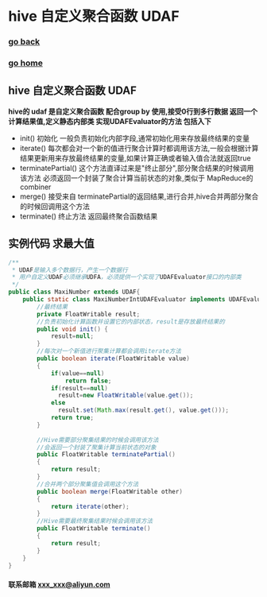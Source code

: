 # hive 自定义聚合函数 UDAF
### [go back](/hive.md)      
### [go home](../README.md)    
 
## hive 自定义聚合函数 UDAF
**hive的 udaf 是自定义聚合函数 配合group by 使用,接受0行到多行数据 返回一个计算结果值,定义静态内部类 实现UDAFEvaluator的方法 包括入下**  

+ init() 初始化 一般负责初始化内部字段,通常初始化用来存放最终结果的变量
+ iterate() 每次都会对一个新的值进行聚合计算时都调用该方法,一般会根据计算结果更新用来存放最终结果的变量,如果计算正确或者输入值合法就返回true
+ terminatePartial() 这个方法直译过来是"终止部分",部分聚合结果的时候调用该方法 必须返回一个封装了聚合计算当前状态的对象,类似于 MapReduce的combiner 
+ merge() 接受来自 terminatePartial的返回结果,进行合并,hive合并两部分聚合的时候回调用这个方法
+ terminate() 终止方法 返回最终聚合函数结果
## 实例代码 求最大值
                                       
```java
/**
 * UDAF是输入多个数据行，产生一个数据行
 * 用户自定义UDAF必须继承UDFA，必须提供一个实现了UDAFEvaluator接口的内部类
 */
public class MaxiNumber extends UDAF{ 
    public static class MaxiNumberIntUDAFEvaluator implements UDAFEvaluator{ 
        //最终结果 
        private FloatWritable result; 
        //负责初始化计算函数并设置它的内部状态，result是存放最终结果的 
        public void init() { 
            result=null; 
        } 
        //每次对一个新值进行聚集计算都会调用iterate方法 
        public boolean iterate(FloatWritable value) 
        { 
            if(value==null) 
                return false; 
            if(result==null) 
              result=new FloatWritable(value.get()); 
            else
              result.set(Math.max(result.get(), value.get())); 
            return true; 
        } 
                                                                                                                                   
        //Hive需要部分聚集结果的时候会调用该方法 
        //会返回一个封装了聚集计算当前状态的对象 
        public FloatWritable terminatePartial() 
        { 
            return result; 
        } 
        //合并两个部分聚集值会调用这个方法 
        public boolean merge(FloatWritable other) 
        { 
            return iterate(other); 
        } 
        //Hive需要最终聚集结果时候会调用该方法 
        public FloatWritable terminate() 
        { 
            return result; 
        } 
    } 
}

```

                                





#### 联系邮箱 xxx_xxx@aliyun.com

